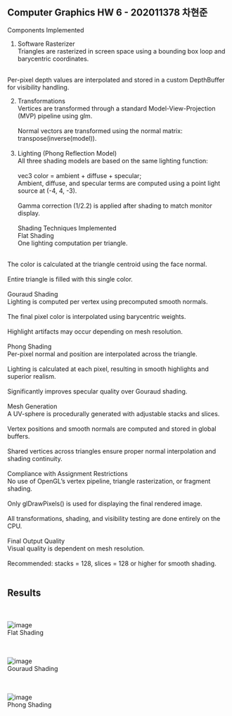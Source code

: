 ## Computer Graphics HW 6 - 202011378 차현준


Components Implemented
1. Software Rasterizer<br>
Triangles are rasterized in screen space using a bounding box loop and barycentric coordinates.
<br>
Per-pixel depth values are interpolated and stored in a custom DepthBuffer for visibility handling.

2. Transformations<br>
Vertices are transformed through a standard Model-View-Projection (MVP) pipeline using glm.
<br><br>
Normal vectors are transformed using the normal matrix: transpose(inverse(model)).
<br><br>
3. Lighting (Phong Reflection Model)<br>
All three shading models are based on the same lighting function:
<br><br>
vec3 color = ambient + diffuse + specular;<br>
Ambient, diffuse, and specular terms are computed using a point light source at (-4, 4, -3).
<br><br>
Gamma correction (1/2.2) is applied after shading to match monitor display.
<br><br>
Shading Techniques Implemented<br/>
Flat Shading<br>
One lighting computation per triangle.<br>
<br>
The color is calculated at the triangle centroid using the face normal.
<br><br>
Entire triangle is filled with this single color.
<br><br>
Gouraud Shading<br>
Lighting is computed per vertex using precomputed smooth normals.
<br><br>
The final pixel color is interpolated using barycentric weights.
<br><br>
Highlight artifacts may occur depending on mesh resolution.
<br><br>
Phong Shading<br>
Per-pixel normal and position are interpolated across the triangle.
<br><br>
Lighting is calculated at each pixel, resulting in smooth highlights and superior realism.
<br><br>
Significantly improves specular quality over Gouraud shading.
<br><br>
Mesh Generation<br>
A UV-sphere is procedurally generated with adjustable stacks and slices.
<br><br>
Vertex positions and smooth normals are computed and stored in global buffers.
<br><br>
Shared vertices across triangles ensure proper normal interpolation and shading continuity.
<br><br>
Compliance with Assignment Restrictions<br/>
No use of OpenGL’s vertex pipeline, triangle rasterization, or fragment shading.
<br><br>
Only glDrawPixels() is used for displaying the final rendered image.
<br><br>
All transformations, shading, and visibility testing are done entirely on the CPU.
<br><br>
Final Output Quality<br>
Visual quality is dependent on mesh resolution.
<br><br>
Recommended: stacks = 128, slices = 128 or higher for smooth shading.
<br><br>

## Results
<br><br>
![image](https://github.com/user-attachments/assets/08a9d7b5-b759-4d94-aaed-a8f0a26a3cfa)
<br>
Flat Shading

<br><br>
![image](https://github.com/user-attachments/assets/78df9417-58f9-4a77-ab17-440110f23407)
<br>
Gouraud Shading

<br><br>
![image](https://github.com/user-attachments/assets/6281f19c-f2e2-4c1b-bc53-ad4200105dcb)
<br>
Phong Shading

